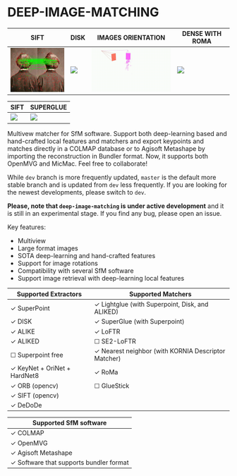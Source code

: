# DEEP-IMAGE-MATCHING

| SIFT                                               | DISK                                                 | IMAGES ORIENTATION                                     | DENSE WITH ROMA                                   |
| -------------------------------------------------- | ---------------------------------------------------- | ------------------------------------------------------ | ------------------------------------------------- |
| <img src='./assets/matches_sift.gif' height="100"> | <img src='./assets/matches_joined.gif' height="100"> | <img src='./assets/orientation_deep.gif' height="100"> | <img src='./assets/roma_dense.gif' height="100"> |

| SIFT                                               | SUPERGLUE                                              |
| -------------------------------------------------- | ------------------------------------------------------ |
| <img src='./assets/temple_rsift.gif' height="165"> | <img src='./assets/temple_superglue.gif' height="165"> |

Multivew matcher for SfM software. Support both deep-learning based and hand-crafted local features and matchers and export keypoints and matches directly in a COLMAP database or to Agisoft Metashape by importing the reconstruction in Bundler format. Now, it supports both OpenMVG and MicMac. Feel free to collaborate!

While `dev` branch is more frequently updated, `master` is the default more stable branch and is updated from `dev` less frequently. If you are looking for the newest developments, please switch to `dev`.

**Please, note that `deep-image-matching` is under active development** and it is still in an experimental stage. If you find any bug, please open an issue.

Key features:

- Multiview
- Large format images
- SOTA deep-learning and hand-crafted features
- Support for image rotations
- Compatibility with several SfM software
- Support image retrieval with deep-learning local features

| Supported Extractors               | Supported Matchers                                        |
| ---------------------------------- | --------------------------------------------------------- |
| &check; SuperPoint                 | &check; Lightglue (with Superpoint, Disk, and ALIKED)     |
| &check; DISK                       | &check; SuperGlue (with Superpoint)                       |
| &check; ALIKE                      | &check; LoFTR                                             |
| &check; ALIKED                     | &#x2610; SE2-LoFTR                                        |
| &#x2610; Superpoint free           | &check; Nearest neighbor (with KORNIA Descriptor Matcher) |
| &check; KeyNet + OriNet + HardNet8 | &check; RoMa                                              |
| &check; ORB (opencv)               | &#x2610; GlueStick                                        |
| &check; SIFT (opencv)              |
| &check; DeDoDe                     |

| Supported SfM software                        |
| --------------------------------------------- |
| &check; COLMAP                                |
| &check; OpenMVG                               |
| &check; Agisoft Metashape                     |
| &check; Software that supports bundler format |
